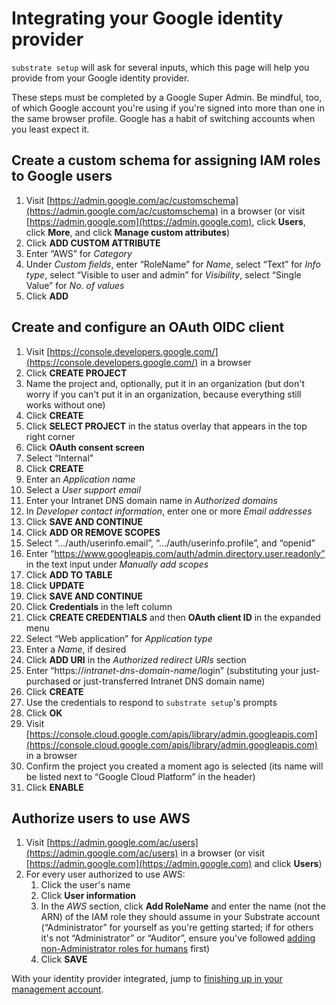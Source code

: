 # Integrating your Google identity provider

`substrate setup` will ask for several inputs, which this page will help you provide from your Google identity provider.

These steps must be completed by a Google Super Admin. Be mindful, too, of which Google account you're using if you're signed into more than one in the same browser profile. Google has a habit of switching accounts when you least expect it.

## Create a custom schema for assigning IAM roles to Google users

1. Visit [https://admin.google.com/ac/customschema](https://admin.google.com/ac/customschema) in a browser (or visit [https://admin.google.com](https://admin.google.com), click **Users**, click **More**, and click **Manage custom attributes**)
2. Click **ADD CUSTOM ATTRIBUTE**
3. Enter “AWS” for _Category_
4. Under _Custom fields_, enter “RoleName” for _Name_, select “Text” for _Info type_, select “Visible to user and admin” for _Visibility_, select “Single Value” for _No. of values_
5. Click **ADD**

## Create and configure an OAuth OIDC client

1. Visit [https://console.developers.google.com/](https://console.developers.google.com/) in a browser
2. Click **CREATE PROJECT**
3. Name the project and, optionally, put it in an organization (but don't worry if you can't put it in an organization, because everything still works without one)
4. Click **CREATE**
5. Click **SELECT PROJECT** in the status overlay that appears in the top right corner
6. Click **OAuth consent screen**
7. Select “Internal”
8. Click **CREATE**
9. Enter an _Application name_
10. Select a _User support email_
11. Enter your Intranet DNS domain name in _Authorized domains_
12. In _Developer contact information_, enter one or more _Email addresses_
13. Click **SAVE AND CONTINUE**
14. Click **ADD OR REMOVE SCOPES**
15. Select “.../auth/userinfo.email”, “.../auth/userinfo.profile”, and “openid”
16. Enter “https://www.googleapis.com/auth/admin.directory.user.readonly” in the text input under _Manually add scopes_
17. Click **ADD TO TABLE**
18. Click **UPDATE**
19. Click **SAVE AND CONTINUE**
20. Click **Credentials** in the left column
21. Click **CREATE CREDENTIALS** and then **OAuth client ID** in the expanded menu
22. Select “Web application” for _Application type_
23. Enter a _Name_, if desired
24. Click **ADD URI** in the _Authorized redirect URIs_ section
25. Enter “https://_intranet-dns-domain-name_/login” (substituting your just-purchased or just-transferred Intranet DNS domain name)
26. Click **CREATE**
27. Use the credentials to respond to `substrate setup`'s prompts
28. Click **OK**
29. Visit [https://console.cloud.google.com/apis/library/admin.googleapis.com](https://console.cloud.google.com/apis/library/admin.googleapis.com) in a browser
30. Confirm the project you created a moment ago is selected (its name will be listed next to “Google Cloud Platform” in the header)
31. Click **ENABLE**

## Authorize users to use AWS

1. Visit [https://admin.google.com/ac/users](https://admin.google.com/ac/users) in a browser (or visit [https://admin.google.com](https://admin.google.com) and click **Users**)
2. For every user authorized to use AWS:
   1. Click the user's name
   2. Click **User information**
   3. In the _AWS_ section, click **Add RoleName** and enter the name (not the ARN) of the IAM role they should assume in your Substrate account (“Administrator” for yourself as you're getting started; if for others it's not “Administrator” or “Auditor”, ensure you've followed [adding non-Administrator roles for humans](../../mgmt/custom-iam-roles.html) first)
   4. Click **SAVE**

With your identity provider integrated, jump to [finishing up in your management account](../finishing.html).

